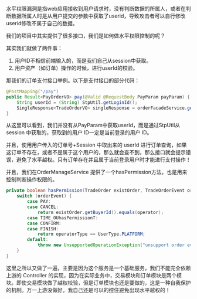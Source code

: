 水平权限漏洞是指web应用接收到用户请求时，没有判断数据的所属人，或者在判断数据所属人时是从用户提交的参数中获取了userid，导致攻击者可以自行修改userid修改不属于自己的数据。



我们的项目中其实提供了很多接口，我们是如何做水平权限控制的呢？



其实我们就做了两件事：



1. 用户ID不相信前端输入的，而是我们自己从session中获取。
2. 用户资产（如订单）操作的时候，进行userId的校验。



那我们的订单支付接口举例。以下是支付接口的部分代码：

```java
@PostMapping("/pay")
public Result<PayOrderVO> pay(@Valid @RequestBody PayParam payParam) {
    String userId = (String) StpUtil.getLoginId();
    SingleResponse<TradeOrderVO> singleResponse = orderFacadeService.getTradeOrder(payParam.getOrderId(), userId);
}
```



从这里可以看到，我们并没有从PayParam中获取userId，而是通过StpUtil从 session 中获取的，获取到的用户 ID一定是当前登录的用户 ID。



并且，使用用户传入的订单号+Session 中取出来的 userId 进行订单查询，如果这订单不存在，或者不是属于这个用户的，那么就会查不到，那么接口就会提示错误，避免了水平越权。只有订单存在并且属于当前登录用户时才能进行支付操作！



并且，我们在OrderManageService 提供了一个hasPermission方法，也是用来控制判断操作权限的。



```java
private boolean hasPermission(TradeOrder existOrder, TradeOrderEvent orderEvent, String operator, UserType operatorType) {
    switch (orderEvent) {
        case PAY:
        case CANCEL:
            return existOrder.getBuyerId().equals(operator);
        case TIME_OUhasPermissionT:
        case CONFIRM:
        case FINISH:
            return operatorType == UserType.PLATFORM;
        default:
            throw new UnsupportedOperationException("unsupport order event : " + orderEvent);
    }
}
```



<font style="color:rgb(38, 38, 38);">这里之所以又做了一遍，主要是因为这个服务是一个基础服务，我们不能完全依赖上游的 Controller 的实现，因为在实际业务中，交易模块和订单模块是两个模块。即使交易模块做了越权校验，但是订单模块也还是要做的，这是一种自我保护的机制。万一上游没做好，我自己还是可以的控住避免出现水平越权的！</font>



